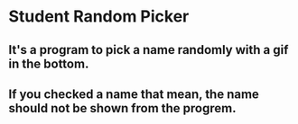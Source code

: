 # Student Random Picker

## It's a program to pick a name randomly with a gif in the bottom.

## If you checked a name that mean, the name should not be shown from the progrem.
